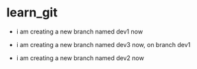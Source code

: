 # learn_git
- i am creating a new branch named dev1 now
- i am creating a new branch named dev3 now, on branch dev1

- i am creating a new branch named dev2 now

